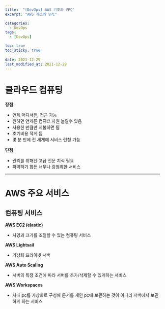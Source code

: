 ```yaml
---
title:  "[DevOps] AWS 기초와 VPC"
excerpt: "AWS 기초와 VPC"

categories:
  - DevOps
tags:
  - [DevOps]

toc: true
toc_sticky: true
 
date: 2021-12-29
last_modified_at: 2021-12-29
---
```

# 클라우드 컴퓨팅
__장점__
- 언제 어디서든, 접근 가능
- 원하면 언제든 컴퓨터 자원 늘릴수 있음
- 사용한 만큼만 지불하면 됨
- 초기비용 적게 듬
- 몇 분 만에 전 세계에 서비스 런칭 가능

__단점__
- 관리를 위해선 고급 전문 지식 필요
- 파악하기 힘든 너무나 광범위한 서비스  

  
---


  
# AWS 주요 서비스
## 컴퓨팅 서비스
__AWS EC2 (elastic)__
- 사양과 크기를 조절할 수 있는 컴퓨팅 서비스

__AWS Lightsail__
- 가상화 프라이빗 서버

__AWS Auto Scaling__
- 서버의 특정 조건에 따라 서버를 추가/삭제할 수 있게하는 서비스

__AWS Workspaces__
- 사내 pc를 가상화로 구성해 문서를 개인 pc에 보관하는 것이 아니라 서버에서 보관하게 하는 서비스